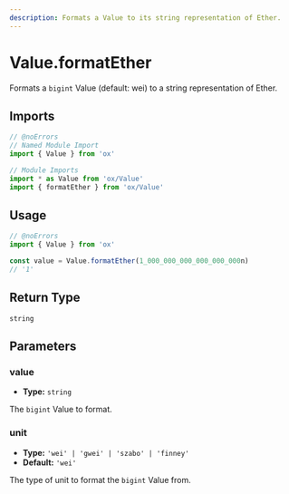 ```yaml
---
description: Formats a Value to its string representation of Ether.
---
```


# Value.formatEther

Formats a `bigint` Value (default: wei) to a string representation of Ether.

## Imports

```ts twoslash
// @noErrors
// Named Module Import
import { Value } from 'ox'

// Module Imports
import * as Value from 'ox/Value'
import { formatEther } from 'ox/Value'
```

## Usage

```ts twoslash
// @noErrors
import { Value } from 'ox'

const value = Value.formatEther(1_000_000_000_000_000_000n)
// '1'
```

## Return Type

`string`

## Parameters

### value

- **Type:** `string`

The `bigint` Value to format.

### unit

- **Type:** `'wei' | 'gwei' | 'szabo' | 'finney'`
- **Default:** `'wei'`

The type of unit to format the `bigint` Value from.

